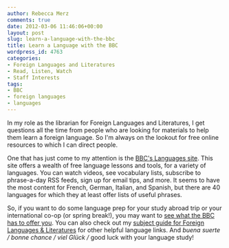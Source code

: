 ```yaml
---
author: Rebecca Merz
comments: true
date: 2012-03-06 11:46:06+00:00
layout: post
slug: learn-a-language-with-the-bbc
title: Learn a Language with the BBC
wordpress_id: 4763
categories:
- Foreign Languages and Literatures
- Read, Listen, Watch
- Staff Interests
tags:
- BBC
- foreign languages
- languages
---
```


In my role as the librarian for Foreign Languages and Literatures, I get questions all the time from people who are looking for materials to help them learn a foreign language. So I'm always on the lookout for free online resources to which I can direct people.

One that has just come to my attention is the [BBC's Languages site](http://www.bbc.co.uk/languages/). This site offers a wealth of free language lessons and tools, for a variety of languages. You can watch videos, see vocabulary lists, subscribe to phrase-a-day RSS feeds, sign up for email tips, and more. It seems to have the most content for French, German, Italian, and Spanish, but there are 40 languages for which they at least offer lists of useful phrases.

So, if you want to do some language prep for your study abroad trip or your international co-op (or spring break!), you may want to [see what the BBC has to offer you](http://www.bbc.co.uk/languages/). You can also check out my [subject guide for Foreign Languages & Literatures](http://subjectguides.lib.neu.edu/languages) for other helpful language links. And _buena suerte / bonne chance / viel Glück /_ good luck with your language study!

